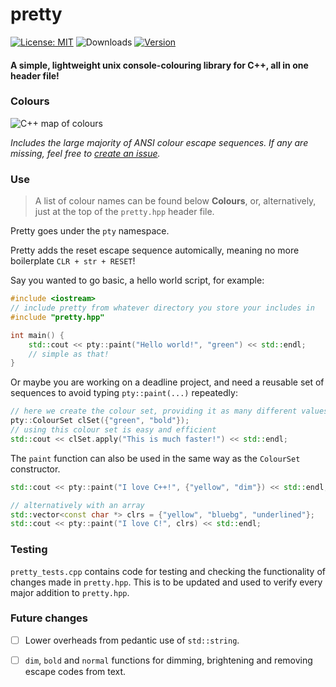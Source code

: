 # pretty

[![License: MIT](https://img.shields.io/badge/license-MIT-orange.svg)](https://opensource.org/licenses/MIT)
![Downloads](https://img.shields.io/github/downloads/jibstack64/pretty/total)
[![Version](https://img.shields.io/badge/version-v0.1-success)](https://github.com/jibstack64/pretty/releases)

#### A simple, lightweight unix console-colouring library for C++, all in one header file!

### Colours
![C++ map of colours](https://user-images.githubusercontent.com/107510599/198850914-5631c86c-7748-4c89-a16b-4acc00f12730.png)

*Includes the large majority of ANSI colour escape sequences. If any are missing, feel free to [create an issue](https://github.com/jibstack64/pretty/issues).*

### Use
> A list of colour names can be found below **Colours**, or, alternatively, just at the top of the `pretty.hpp` header file.

Pretty goes under the `pty` namespace.

Pretty adds the reset escape sequence automically, meaning no more boilerplate `CLR + str + RESET`!

Say you wanted to go basic, a hello world script, for example:
```cpp
#include <iostream>
// include pretty from whatever directory you store your includes in
#include "pretty.hpp"

int main() {
    std::cout << pty::paint("Hello world!", "green") << std::endl;
    // simple as that!
}
```
Or maybe you are working on a deadline project, and need a reusable set of sequences to avoid typing `pty::paint(...)` repeatedly:
```cpp
// here we create the colour set, providing it as many different values as we need
pty::ColourSet clSet({"green", "bold"});
// using this colour set is easy and efficient
std::cout << clSet.apply("This is much faster!") << std::endl;
```
The `paint` function can also be used in the same way as the `ColourSet` constructor.
```cpp
std::cout << pty::paint("I love C++!", {"yellow", "dim"}) << std::endl;

// alternatively with an array
std::vector<const char *> clrs = {"yellow", "bluebg", "underlined"};
std::cout << pty::paint("I love C!", clrs) << std::endl;
```

### Testing
`pretty_tests.cpp` contains code for testing and checking the functionality of changes made in `pretty.hpp`. This is to be updated and used to verify every major addition to `pretty.hpp`.

### Future changes
- [ ] Lower overheads from pedantic use of `std::string`.
- [ ] `dim`, `bold` and `normal` functions for dimming, brightening and removing escape codes from text.
  
